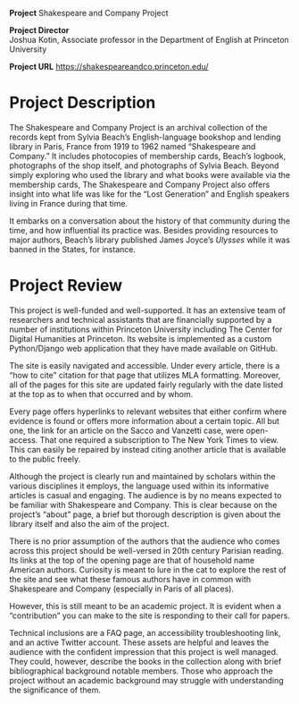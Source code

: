 **Project** 
Shakespeare and Company Project

**Project Director**  
Joshua Kotin, Associate professor in the Department of English at Princeton University 

**Project URL**
https://shakespeareandco.princeton.edu/ 

# Project Description

The Shakespeare and Company Project is an archival collection of the records kept from Sylvia Beach’s English-language bookshop and lending library in Paris, France from 1919 to 1962 named “Shakespeare and Company.” It includes photocopies of membership cards, Beach’s logbook, photographs of the shop itself, and photographs of Sylvia Beach. Beyond simply exploring who used the library and what books were available via the membership cards, The Shakespeare and Company Project also offers insight into what life was like for the “Lost Generation” and English speakers living in France during that time. 

It embarks on a conversation about the history of that community during the time, and how influential its practice was. Besides providing resources to major authors, Beach’s library published James Joyce’s *Ulysses* while it was banned in the States, for instance. 

# Project Review 

This project is well-funded and well-supported. It has an extensive team of researchers and technical assistants that are financially supported by a number of institutions within Princeton University including The Center for Digital Humanities at Princeton. Its website is implemented as a custom Python/Django web application that they have made available on GitHub. 

The site is easily navigated and accessible. Under every article, there is a “how to cite” citation for that page that utilizes MLA formatting. Moreover, all of the pages for this site are updated fairly regularly with the date listed at the top as to when that occurred and by whom. 

Every page offers hyperlinks to relevant websites that either confirm where evidence is found or offers more information about a certain topic. All but one, the link for an article on the Sacco and Vanzetti case, were open-access. That one required a subscription to The New York Times to view. This can easily be repaired by instead citing another article that is available to the public freely.

Although the project is clearly run and maintained by scholars within the various disciplines it employs, the language used within its informative articles is casual and engaging. The audience is by no means expected to be familiar with Shakespeare and Company. This is clear because on the project’s “about” page, a brief but thorough description is given about the library itself and also the aim of the project. 

There is no prior assumption of the authors that the audience who comes across this project should be well-versed in 20th century Parisian reading. Its links at the top of the opening page are that of household name American authors. Curiosity is meant to lure in the cat to explore the rest of the site and see what these famous authors have in common with Shakespeare and Company (especially in Paris of all places). 

However, this is still meant to be an academic project. It is evident when a “contribution” you can make to the site is responding to their call for papers. 

Technical inclusions are a FAQ page, an accessibility troubleshooting link, and an active Twitter account. These assets are helpful and leaves the audience with the confident impression that this project is well managed. They could, however, describe the books in the collection along with brief bibliographical background notable members. Those who approach the project without an academic background may struggle with understanding the significance of them. 
